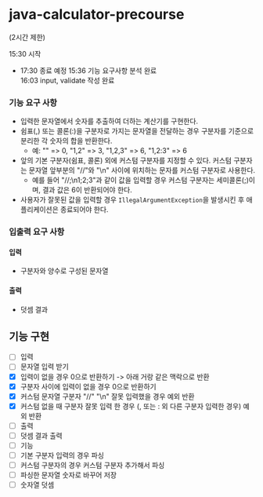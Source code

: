# java-calculator-precourse
(2시간 제한)

15:30 시작 <br>
 - 17:30 종료 예정
15:36 기능 요구사항 분석 완료 <br>
16:03 input, validate 작성 완료 <br>



### 기능 요구 사항
- 입력한 문자열에서 숫자를 추출하여 더하는 계산기를 구현한다.
 - 쉼표(,) 또는 콜론(:)을 구분자로 가지는 문자열을 전달하는 경우 구분자를 기준으로 분리한 각 숫자의 합을 반환한다.
    - 예: "" => 0, "1,2" => 3, "1,2,3" => 6, "1,2:3" => 6
 - 앞의 기본 구분자(쉼표, 콜론) 외에 커스텀 구분자를 지정할 수 있다. 커스텀 구분자는 문자열 앞부분의 "//"와 "\n" 사이에 위치하는 문자를 커스텀 구분자로 사용한다.
    - 예를 들어 "//;\n1;2;3"과 같이 값을 입력할 경우 커스텀 구분자는 세미콜론(;)이며, 결과 값은 6이 반환되어야 한다.
 - 사용자가 잘못된 값을 입력할 경우 `IllegalArgumentException`을 발생시킨 후 애플리케이션은 종료되어야 한다.

### 입출력 요구 사항
#### 입력
 - 구분자와 양수로 구성된 문자열
#### 출력
 - 덧셈 결과

## 기능 구현
 - [ ] 입력
  - [ ] 문자열 입력 받기
   - [X] 입력이 없을 경우 0으로 반환하기 -> 아래 거랑 같은 맥락으로 반환
   - [X] 구분자 사이에 입력이 없을 경우 0으로 반환하기 
   - [X] 커스텀 문자열 구분자 "//" "\n" 잘못 입력했을 경우 예외 반환
   - [X] 커스텀 없을 때 구분자 잘못 입력 한 경우 (, 또는 : 외 다른 구분자 입력한 경우) 예외 반환
 - [ ] 출력
  - [ ] 덧셈 결과 출력
 - [ ] 기능
  - [ ] 기본 구분자 입력의 경우 파싱
  - [ ] 커스텀 구분자의 경우 커스텀 구분자 추가해서 파싱
  - [ ] 파싱한 문자열 숫자로 바꾸어 저장
  - [ ] 숫자열 덧셈